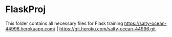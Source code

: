 # FlaskProj

This folder contains all necessary files for Flask training
https://salty-ocean-44996.herokuapp.com/ | https://git.heroku.com/salty-ocean-44996.git
